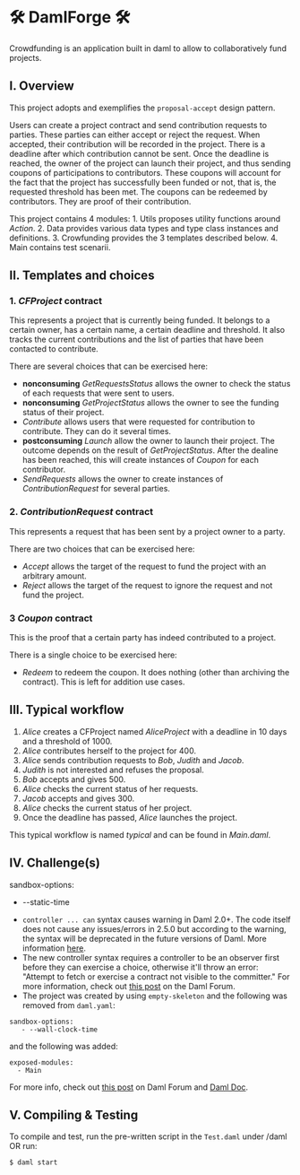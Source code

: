 # 🛠️ DamlForge 🛠️ 
Crowdfunding is an application built in daml to allow to collaboratively fund projects.

## I. Overview 

This project adopts and exemplifies the `proposal-accept` design pattern. 

Users can create a project contract and send contribution requests to parties. These parties can either accept or reject the request. When accepted, their contribution will be recorded in the project. There is a deadline after which contribution cannot be sent. Once the deadline is reached, the owner of the project can launch their project, and thus sending coupons of participations to contributors. These coupons will account for the fact that the project has successfully been funded or not, that is, the requested threshold has been met. The coupons can be redeemed by contributors. They are proof of their contribution.

This project contains 4 modules:
    1. Utils proposes utility functions around _Action_.
    2. Data provides various data types and type class instances and definitions.
    3. Crowfunding provides the 3 templates described below.
    4. Main contains test scenarii.

## II. Templates and choices

### 1. _CFProject_ contract

This represents a project that is currently being funded. It belongs to a certain owner, has a certain name, a certain deadline and threshold. It also tracks the current contributions and the list of parties that have been contacted to contribute.

There are several choices that can be exercised here:
- **nonconsuming** _GetRequestsStatus_ allows the owner to check the status of each requests that were sent to users.
- **nonconsuming** _GetProjectStatus_ allows the owner to see the funding status of their project.
- _Contribute_ allows users that were requested for contribution to contribute. They can do it several times.
- **postconsuming** _Launch_ allow the owner to launch their project. The outcome depends on the result of _GetProjectStatus_. After the dealine has been reached, this will create instances of _Coupon_ for each contributor.
- _SendRequests_ allows the owner to create instances of _ContributionRequest_ for several parties.

### 2. _ContributionRequest_ contract

This represents a request that has been sent by a project owner to a party.

There are two choices that can be exercised here:
- _Accept_ allows the target of the request to fund the project with an arbitrary amount.
- _Reject_ allows the target of the request to ignore the request and not fund the project.

### 3 _Coupon_ contract

This is the proof that a certain party has indeed contributed to a project.

There is a single choice to be exercised here:
- _Redeem_ to redeem the coupon. It does nothing (other than archiving the contract). This is left for addition use cases.

## III. Typical workflow

  1. _Alice_ creates a CFProject named _AliceProject_ with a deadline in 10 days and a threshold of 1000.
  2. _Alice_ contributes herself to the project for 400.
  3. _Alice_ sends contribution requests to _Bob_, _Judith_ and _Jacob_.
  4. _Judith_ is not interested and refuses the proposal.
  5. _Bob_ accepts and gives 500.
  6. _Alice_ checks the current status of her requests.
  7. _Jacob_ accepts and gives 300.
  8. _Alice_ checks the current status of her project.
  9. Once the deadline has passed, _Alice_ launches the project. 

This typical workflow is named _typical_ and can be found in _Main.daml_.

## IV. Challenge(s)
sandbox-options:
  - --static-time
* `controller ... can` syntax causes warning in Daml 2.0+. The code itself does not cause any issues/errors in 2.5.0 but according to the warning, the syntax will be deprecated in the future versions of Daml. More information [here](https://docs.daml.com/daml/reference/choices.html#daml-ref-controller-can-deprecation).
* The new controller syntax requires a controller to be an observer first before they can exercise a choice, otherwise it'll throw an error: "Attempt to fetch or exercise a contract not visible to the committer." For more information, check out [this post](https://discuss.daml.com/t/error-attempt-to-fetch-or-exercise-a-contract-not-visible-to-the-committer/1304/1) on the Daml Forum.
* The project was created by using `empty-skeleton` and the following was removed from `daml.yaml`:
```
sandbox-options:
   - --wall-clock-time
```
and the following was added:

```
exposed-modules:
  - Main
```
For more info, check out [this post](https://discuss.daml.com/t/sandbox-options-wall-clock-time/5692/16?u=cathy_jung) on Daml Forum and [Daml Doc](https://docs.daml.com/tools/navigator/index.html?&_ga=2.48248804.337210607.1673989679-241632404.1672853064&_gac=1.17025355.1673455980.CjwKCAiA2fmdBhBpEiwA4CcHzfI2w1_D95zAr3_d6QTypOMXGTpUxtS06c55inucNwZvUZn4AebsJxoCZEgQAvD_BwE&_gl=1*elem6v*_ga*MjQxNjMyNDA0LjE2NzI4NTMwNjQ.*_ga_GVK9ZHZSMR*MTY3Mzk5NDQzOS4zMS4xLjE2NzM5OTQ3MDcuMC4wLjA.#logging-in-as-a-party).


## V. Compiling & Testing
To compile and test, run the pre-written script in the `Test.daml` under /daml OR run:
```
$ daml start
```